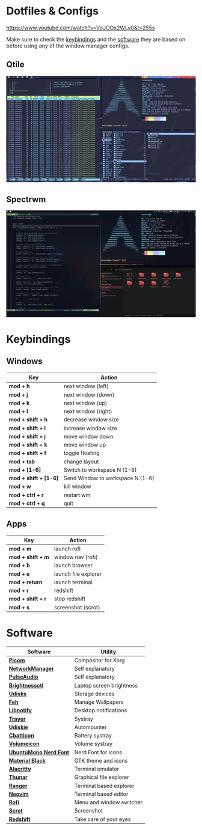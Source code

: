 # Dotfiles & Configs

https://www.youtube.com/watch?v=VoJOOx2WLy0&t=255s

Make sure to check the [keybindings](https://github.com/antoniosarosi/dotfiles#Keybindings)
and the [software](https://github.com/antoniosarosi/dotfiles#Software) they are
based on before using any of the window manager configs.

## Qtile
![Qtile](.screenshots/qtile.png)

## Spectrwm
![Spectrwm](.screenshots/spectrwm.png)

# Keybindings

## Windows

| Key                     | Action                           |
|-------------------------|----------------------------------|
| **mod + h**             | next window (left)               |
| **mod + j**             | next window (down)               |
| **mod + k**             | next window (up)                 |
| **mod + l**             | next window (right)              |
| **mod + shift + h**     | decrease window size             |
| **mod + shift + l**     | increase window size             |
| **mod + shift + j**     | move window down                 |
| **mod + shift + k**     | move window up                   |
| **mod + shift + f**     | toggle floating                  |
| **mod + tab**           | change layout                    |
| **mod + [1-6]**         | Switch to workspace N (1-6)      |
| **mod + shift + [1-6]** | Send Window to workspace N (1-6) |
| **mod + w**             | kill window                      |
| **mod + ctrl + r**      | restart wm                       |
| **mod + ctrl + q**      | quit                             |

## Apps

| Key                 | Action               |
|---------------------|----------------------|
| **mod + m**         | launch rofi          |
| **mod + shift + m** | window nav (rofi)    |
| **mod + b**         | launch browser       |
| **mod + e**         | launch file explorer |
| **mod + return**    | launch terminal      |
| **mod + r**         | redshift             |
| **mod + shift + r** | stop redshift        |
| **mod + s**         | screenshot (scrot)   |

# Software

| Software                                                                                   | Utility                  |
|--------------------------------------------------------------------------------------------|--------------------------|
| **[Picom](https://wiki.archlinux.org/index.php/Picom)**                                    | Compositor for Xorg      |
| **[NetworkManager](https://wiki.archlinux.org/index.php/NetworkManager)**                  | Self explanatory         |
| **[PulseAudio](https://wiki.archlinux.org/index.php/PulseAudio)**                          | Self explanatory         |
| **[Brightnessctl](https://www.archlinux.org/packages/community/x86_64/brightnessctl/)**    | Laptop screen brightness |
| **[Udisks](https://wiki.archlinux.org/index.php/Udisks)**                                  | Storage devices          |
| **[Feh](https://wiki.archlinux.org/index.php/Feh)**                                        | Manage Wallpapers        |
| **[Libnotify](https://wiki.archlinux.org/index.php/Desktop_notifications)**                | Desktop notifications    |
| **[Trayer](https://www.archlinux.org/packages/extra/x86_64/trayer/)**                      | Systray                  |
| **[Udiskie](https://www.archlinux.org/packages/community/any/udiskie/)**                   | Automounter              |
| **[Cbatticon](https://www.archlinux.org/packages/community/x86_64/cbatticon/)**            | Battery systray          |
| **[Volumeicon](https://www.archlinux.org/packages/community/x86_64/volumeicon/)**          | Volume systray           |
| **[UbuntuMono Nerd Font](https://aur.archlinux.org/packages/nerd-fonts-ubuntu-mono/)**     | Nerd Font for icons      |
| **[Material Black](https://github.com/rtlewis88/rtl88-Themes/tree/material-black-COLORS)** | GTK theme and icons      |
| **[Alacritty](https://wiki.archlinux.org/index.php/Alacritty)**                            | Terminal emulator        |
| **[Thunar](https://wiki.archlinux.org/index.php/Thunar)**                                  | Graphical file explorer  |
| **[Ranger](https://wiki.archlinux.org/index.php/Ranger)**                                  | Terminal based explorer  |
| **[Neovim](https://wiki.archlinux.org/index.php/Neovim)**                                  | Terminal based editor    |
| **[Rofi](https://wiki.archlinux.org/index.php/Rofi)**                                      | Menu and window switcher |
| **[Scrot](https://wiki.archlinux.org/index.php/Screen_capture)**                           | Screenshot               |
| **[Redshift](https://wiki.archlinux.org/index.php/Redshift)**                              | Take care of your eyes   |

